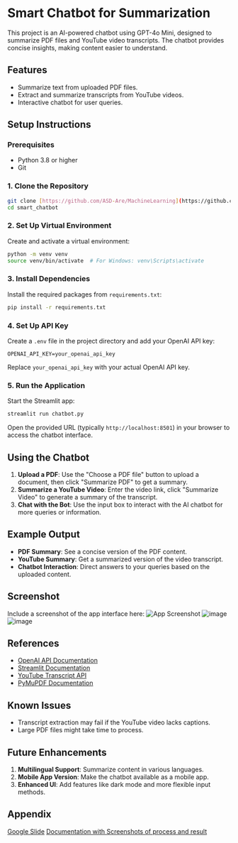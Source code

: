 
# Smart Chatbot for Summarization

This project is an AI-powered chatbot using GPT-4o Mini, designed to summarize PDF files and YouTube video transcripts. The chatbot provides concise insights, making content easier to understand.

## Features
- Summarize text from uploaded PDF files.
- Extract and summarize transcripts from YouTube videos.
- Interactive chatbot for user queries.

## Setup Instructions

### Prerequisites
- Python 3.8 or higher
- Git

### 1. Clone the Repository
```bash
git clone [https://github.com/ASD-Are/MachineLearning](https://github.com/ASD-Are/MachineLearning/tree/main/chatgpt/Use%20ChatGPT%20to%20create%20customer%20support%20website%20-%20data%20source%20web%20pages)
cd smart_chatbot
```

### 2. Set Up Virtual Environment
Create and activate a virtual environment:
```bash
python -m venv venv
source venv/bin/activate  # For Windows: venv\Scripts\activate
```

### 3. Install Dependencies
Install the required packages from `requirements.txt`:
```bash
pip install -r requirements.txt
```

### 4. Set Up API Key
Create a `.env` file in the project directory and add your OpenAI API key:
```
OPENAI_API_KEY=your_openai_api_key
```
Replace `your_openai_api_key` with your actual OpenAI API key.

### 5. Run the Application
Start the Streamlit app:
```bash
streamlit run chatbot.py
```
Open the provided URL (typically `http://localhost:8501`) in your browser to access the chatbot interface.

## Using the Chatbot
1. **Upload a PDF**: Use the "Choose a PDF file" button to upload a document, then click "Summarize PDF" to get a summary.
2. **Summarize a YouTube Video**: Enter the video link, click "Summarize Video" to generate a summary of the transcript.
3. **Chat with the Bot**: Use the input box to interact with the AI chatbot for more queries or information.

## Example Output
- **PDF Summary**: See a concise version of the PDF content.
- **YouTube Summary**: Get a summarized version of the video transcript.
- **Chatbot Interaction**: Direct answers to your queries based on the uploaded content.

## Screenshot
Include a screenshot of the app interface here:
![App Screenshot](https://github.com/user-attachments/assets/4eca3f33-5799-4d0a-af57-6e474a32119c)
![image](https://github.com/user-attachments/assets/fc934c20-793c-4921-b42d-2e878a119dc9)\
![image](https://github.com/user-attachments/assets/cf82bdc3-f4e2-4d1e-b917-c85bf6f69b19)


## References
- [OpenAI API Documentation](https://platform.openai.com/)
- [Streamlit Documentation](https://docs.streamlit.io/)
- [YouTube Transcript API](https://pypi.org/project/youtube-transcript-api/)
- [PyMuPDF Documentation](https://pymupdf.readthedocs.io/)

## Known Issues
- Transcript extraction may fail if the YouTube video lacks captions.
- Large PDF files might take time to process.

## Future Enhancements
1. **Multilingual Support**: Summarize content in various languages.
2. **Mobile App Version**: Make the chatbot available as a mobile app.
3. **Enhanced UI**: Add features like dark mode and more flexible input methods.

## Appendix
[Google Slide](https://docs.google.com/presentation/d/12b1PPjLq-hRroUPZ66VEGLNbTz1yLyWTb2Jn84AZ2LE/edit?usp=sharing)
[Documentation with Screenshots of process and result](https://github.com/ASD-Are/MachineLearning/blob/main/chatgpt/Use%20ChatGPT%20to%20create%20customer%20support%20website%20-%20data%20source%20web%20pages/CS565_week3_HW2_Q2_20073_Aron_Dagniew.pdf)


